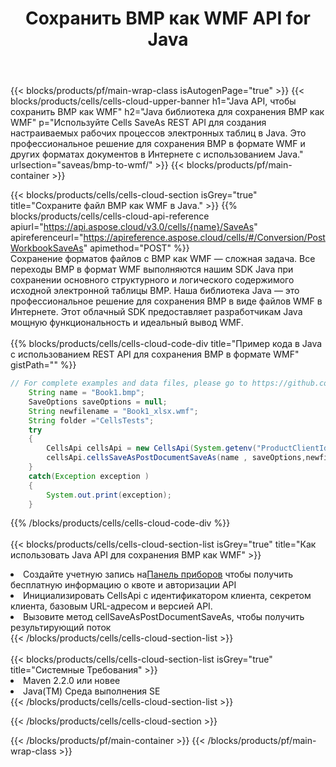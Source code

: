 ﻿---
title:  Сохранить BMP как WMF API for Java
description:  Облачные API и SDK для Microsoft Excel и OpenOffice Calc. Преобразование электронной таблицы в файл другого формата.
url: /ru/java/saveas/bmp-to-wmf/
---
{{< blocks/products/pf/main-wrap-class isAutogenPage="true" >}}
{{< blocks/products/cells/cells-cloud-upper-banner h1="Java API, чтобы сохранить BMP как WMF" h2="Java библиотека для сохранения BMP как WMF" p="Используйте Cells SaveAs REST API для создания настраиваемых рабочих процессов электронных таблиц в Java. Это профессиональное решение для сохранения BMP в формате WMF и других форматах документов в Интернете с использованием Java." urlsection="saveas/bmp-to-wmf/" >}}
{{< blocks/products/pf/main-container >}}

{{< blocks/products/cells/cells-cloud-section isGrey="true" title="Сохраните файл BMP как WMF в Java." >}}
{{% blocks/products/cells/cells-cloud-api-reference apiurl="https://api.aspose.cloud/v3.0/cells/{name}/SaveAs" apireferenceurl="https://apireference.aspose.cloud/cells/#/Conversion/PostWorkbookSaveAs" apimethod="POST" %}}
<br/>
Сохранение форматов файлов с BMP как WMF — сложная задача. Все переходы BMP в формат WMF выполняются нашим SDK Java при сохранении основного структурного и логического содержимого исходной электронной таблицы BMP. Наша библиотека Java — это профессиональное решение для сохранения BMP в виде файлов WMF в Интернете. Этот облачный SDK предоставляет разработчикам Java мощную функциональность и идеальный вывод WMF.
<br/>
<br/>
{{% blocks/products/cells/cells-cloud-code-div title="Пример кода в Java с использованием REST API для сохранения BMP в формате WMF" gistPath="" %}}
  
```java
// For complete examples and data files, please go to https://github.com/aspose-cells-cloud/aspose-cells-cloud-java/
    String name = "Book1.bmp";
    SaveOptions saveOptions = null;
    String newfilename = "Book1_xlsx.wmf";
    String folder ="CellsTests";
    try 
    {
        CellsApi cellsApi = new CellsApi(System.getenv("ProductClientId"), System.getenv("ProductClientSecret"));
        cellsApi.cellsSaveAsPostDocumentSaveAs(name , saveOptions,newfilename,false,false,folder,null,null,null,true);                       
    }
    catch(Exception exception )
    {
        System.out.print(exception);
    }
```
  
{{% /blocks/products/cells/cells-cloud-code-div %}}
<br/>
<br/>
{{< blocks/products/cells/cells-cloud-section-list isGrey="true" title="Как использовать Java API для сохранения BMP как WMF" >}}
<li> Создайте учетную запись на<a href="https://dashboard.aspose.cloud/">Панель приборов</a> чтобы получить бесплатную информацию о квоте и авторизации API</li>
<li>Инициализировать CellsApi с идентификатором клиента, секретом клиента, базовым URL-адресом и версией API.</li>
<li>Вызовите метод cellSaveAsPostDocumentSaveAs, чтобы получить результирующий поток</li>
{{< /blocks/products/cells/cells-cloud-section-list >}}
<br/>
<br/>
{{< blocks/products/cells/cells-cloud-section-list isGrey="true" title="Системные Требования" >}}
<li>Maven 2.2.0 или новее</li>
<li>Java(TM) Среда выполнения SE</li>
{{< /blocks/products/cells/cells-cloud-section-list >}}

{{< /blocks/products/cells/cells-cloud-section >}}

{{< /blocks/products/pf/main-container >}}
{{< /blocks/products/pf/main-wrap-class >}}
